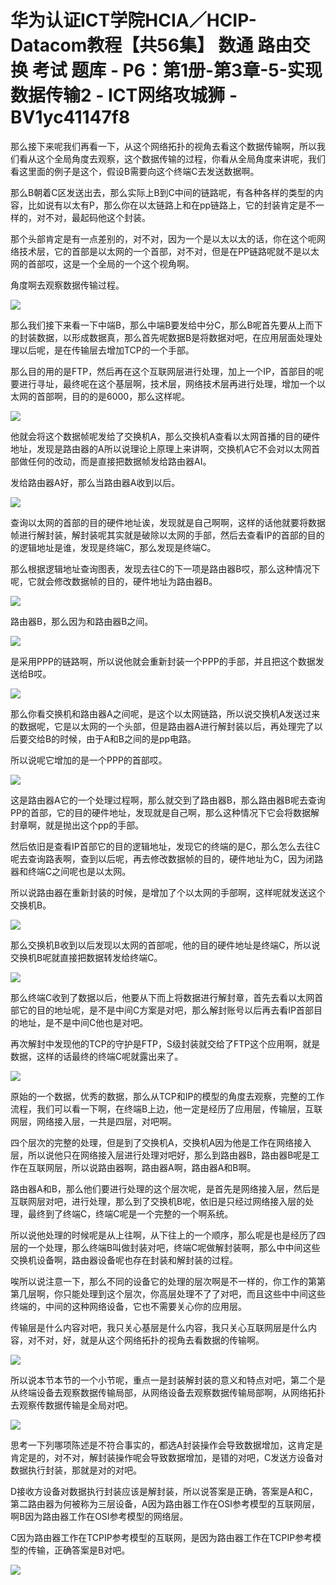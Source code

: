 # 华为认证ICT学院HCIA／HCIP-Datacom教程【共56集】 数通 路由交换 考试 题库 - P6：第1册-第3章-5-实现数据传输2 - ICT网络攻城狮 - BV1yc41147f8

那么接下来呢我们再看一下，从这个网络拓扑的视角去看这个数据传输啊，所以我们看从这个全局角度去观察，这个数据传输的过程，你看从全局角度来讲呢，我们看这里面的例子是这个，假设B需要向这个终端C去发送数据啊。

那么B朝着C区发送出去，那么实际上B到C中间的链路呢，有各种各样的类型的内容，比如说有以太有P，那么你在以太链路上和在pp链路上，它的封装肯定是不一样的，对不对，最起码他这个封装。

那个头部肯定是有一点差别的，对不对，因为一个是以太以太的话，你在这个呃网络技术层，它的首部是以太网的一个首部，对不对，但是在PP链路呢就不是以太网的首部哎，这是一个全局的一个这个视角啊。

角度啊去观察数据传输过程。

![](img/8cf57b93894fd79694aa740422297ddb_1.png)

那么我们接下来看一下中端B，那么中端B要发给中分C，那么B呢首先要从上而下的封装数据，以形成数据真，那么首先呢数据B是将数据对吧，在应用层面处理处理以后呢，是在传输层去增加TCP的一个手部。

那么目的用的是FTP，然后再在这个互联网层进行处理，加上一个IP，首部目的呢要进行寻址，最终呢在这个基层啊，技术层，网络技术层再进行处理，增加一个以太网的首部啊，目的的是6000，那么这样呢。



![](img/8cf57b93894fd79694aa740422297ddb_3.png)

他就会将这个数据帧呢发给了交换机A，那么交换机A查看以太网首播的目的硬件地址，发现是路由器的A所以说理论上原理上来讲啊，交换机A它不会对以太网首部做任何的改动，而是直接把数据帧发给路由器AI。

发给路由器A好，那么当路由器A收到以后。

![](img/8cf57b93894fd79694aa740422297ddb_5.png)

查询以太网的首部的目的硬件地址诶，发现就是自己啊啊，这样的话他就要将数据帧进行解封装，解封装呢其实就是破除以太网的手部，然后去查看IP的首部的目的的逻辑地址是谁，发现是终端C，那么发现是终端C。

那么根据逻辑地址查询图表，发现去往C的下一项是路由器B哎，那么这种情况下呢，它就会修改数据帧的目的，硬件地址为路由器B。



![](img/8cf57b93894fd79694aa740422297ddb_7.png)

路由器B，那么因为和路由器B之间。

![](img/8cf57b93894fd79694aa740422297ddb_9.png)

是采用PPP的链路啊，所以说他就会重新封装一个PPP的手部，并且把这个数据发送给B哎。

![](img/8cf57b93894fd79694aa740422297ddb_11.png)

那么你看交换机和路由器A之间呢，是这个以太网链路，所以说交换机A发送过来的数据呢，它是以太网的一个头部，但是路由器A进行解封装以后，再处理完了以后要交给B的时候，由于A和B之间的是pp电路。

所以说呢它增加的是一个PPP的首部哎。

![](img/8cf57b93894fd79694aa740422297ddb_13.png)

这是路由器A它的一个处理过程啊，那么就交到了路由器B，那么路由器B呢去查询PP的首部，它的目的硬件地址，发现就是自己啊，那么这种情况下它会将数据解封章啊，就是抛出这个pp的手部。

然后依旧是查看IP首部它的目的逻辑地址，发现它的终端的是C，那么怎么去往C呢去查询路表啊，查到以后呢，再去修改数据帧的目的，硬件地址为C，因为闭路器和终端C之间呢也是以太网。

所以说路由器在重新封装的时候，是增加了个以太网的手部啊，这样呢就发送这个交换机B。

![](img/8cf57b93894fd79694aa740422297ddb_15.png)

那么交换机B收到以后发现以太网的首部呢，他的目的硬件地址是终端C，所以说交换机B呢就直接把数据转发给终端C。



![](img/8cf57b93894fd79694aa740422297ddb_17.png)

那么终端C收到了数据以后，他要从下而上将数据进行解封章，首先去看以太网首部它的目的地址呢，是不是中间C方案是对吧，那么解封账号以后再去看IP首部目的地址，是不是中间C他也是对吧。

再次解封中发现他的TCP的守护是FTP，S级封装就交给了FTP这个应用啊，就是数据，这样的话最终的终端C呢就露出来了。



![](img/8cf57b93894fd79694aa740422297ddb_19.png)

原始的一个数据，优秀的数据，那么从TCP和IP的模型的角度去观察，完整的工作流程，我们可以看一下啊，在终端B上边，他一定是经历了应用层，传输层，互联网层，网络接入层，一共是四层，对吧啊。

四个层次的完整的处理，但是到了交换机A，交换机A因为他是工作在网络接入层，所以说他只在网络接入层进行处理对吧好，那么到路由器B，路由器B呢是工作在互联网层，所以说路由器啊，路由器A啊，路由器A和B啊。

路由器A和B，那么他们要进行处理的这个层次呢，是首先是网络接入层，然后是互联网层对吧，进行处理，那么到了交换机B呢，依旧是只经过网络接入层的处理，最终到了终端C，终端C呢是一个完整的一个啊系统。

所以说他处理的时候呢是从上往啊，从下往上的一个顺序，那么呢是也是经历了四层的一个处理，那么终端B叫做封装对吧，终端C呢做解封装啊，那么中中间这些交换机设备啊，路由器设备呢也存在封装和解封装的过程。

唉所以说注意一下，那么不同的设备它的处理的层次啊是不一样的，你工作的第第第几层啊，你只能处理到这个层次，你高层处理不了了对吧，而且这些中中间这些终端的，中间的这种网络设备，它也不需要关心你的应用层。

传输层是什么内容对吧，我只关心基层是什么内容，我只关心互联网层是什么内容，对不对，好，就是从这个网络拓扑的视角去看数据的传输啊。



![](img/8cf57b93894fd79694aa740422297ddb_21.png)

所以说本节本节的一个小节呢，重点一是封装解封装的意义和特点对吧，第二个是从终端设备去观察数据传输局部，从网络设备去观察数据传输局部啊，从网络拓扑去观察传数据传输是全局对吧。



![](img/8cf57b93894fd79694aa740422297ddb_23.png)

思考一下列哪项陈述是不符合事实的，都选A封装操作会导致数据增加，这肯定是肯定是的，对不对，解封装操作呢会导致数据增加，是错的对吧，C发送方设备对数据执行封装，那就是对的对吧。

D接收方设备对数据执行封装应该是解封装，所以说答案是正确，答案是A和C，第二路由器为何被称为三层设备，A因为路由器工作在OSI参考模型的互联网层，啊B因为路由器工作在OSI参考模型的网络层。

C因为路由器工作在TCPIP参考模型的互联网，是因为路由器工作在TCPIP参考模型的传输，正确答案是B对吧。



![](img/8cf57b93894fd79694aa740422297ddb_25.png)